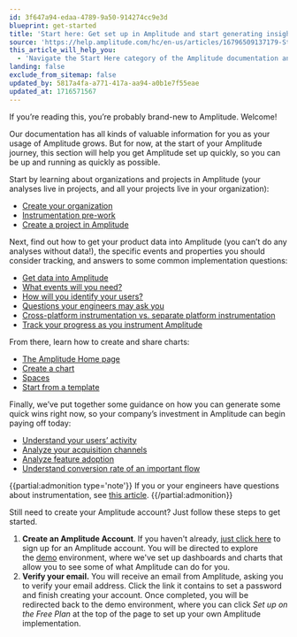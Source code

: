 ```yaml
---
id: 3f647a94-edaa-4789-9a50-914274cc9e3d
blueprint: get-started
title: 'Start here: Get set up in Amplitude and start generating insights today'
source: 'https://help.amplitude.com/hc/en-us/articles/16796509137179-Start-here-Get-set-up-in-Amplitude-and-start-generating-insights-today'
this_article_will_help_you:
  - 'Navigate the Start Here category of the Amplitude documentation and get up and running quickly'
landing: false
exclude_from_sitemap: false
updated_by: 5817a4fa-a771-417a-aa94-a0b1e7f55eae
updated_at: 1716571567
---
```

If you’re reading this, you’re probably brand-new to Amplitude. Welcome!

Our documentation has all kinds of valuable information for you as your usage of Amplitude grows. But for now, at the start of your Amplitude journey, this section will help you get Amplitude set up quickly, so you can be up and running as quickly as possible.

Start by learning about organizations and projects in Amplitude (your analyses live in projects, and all your projects live in your organization): 

* [Create your organization](/get-started/create-org)
* [Instrumentation pre-work](/get-started/instrumentation-prework)
* [Create a project in Amplitude](/get-started/create-project)

Next, find out how to get your product data into Amplitude (you can’t do any analyses without data!), the specific events and properties you should consider tracking, and answers to some common implementation questions:

* [Get data into Amplitude](/get-started/get-data-in)
* [What events will you need?](/get-started/select-events)
* [How will you identify your users?](/get-started/identify-users)
* [Questions your engineers may ask you](/get-started/questions-from-your-engineer)
* [Cross-platform instrumentation vs. separate platform instrumentation](/get-started/cross-platform-vs-separate-platform)
* [Track your progress as you instrument Amplitude](/get-started/track-your-progress)

From there, learn how to create and share charts:

* [The Amplitude Home page](/get-started/amplitude-home-page)
* [Create a chart](/get-started/create-a-chart)
* [Spaces](/get-started/spaces)
* [Start from a template](/get-started/start-from-template)

Finally, we’ve put together some guidance on how you can generate some quick wins right now, so your company’s investment in Amplitude can begin paying off today:

* [Understand your users’ activity](/get-started/understand-user-activity)
* [Analyze your acquisition channels](/get-started/analyze-acquisition-channels)
* [Analyze feature adoption](/get-started/analyze-feature-adoption)
* [Understand conversion rate of an important flow](/get-started/understand-conversion-rate)

{{partial:admonition type='note'}}
If you or your engineers have questions about instrumentation, see [this article](https://www.docs.developers.amplitude.com/getting-started/).
{{/partial:admonition}}

Still need to create your Amplitude account? Just follow these steps to get started.

1. **Create an Amplitude Account**. If you haven't already, [just click here](https://amplitude.com/get-started) to sign up for an Amplitude account. You will be directed to explore the [demo](https://analytics.amplitude.com/login/my-demo) environment, where we've set up dashboards and charts that allow you to see some of what Amplitude can do for you.
2. **Verify your email.** You will receive an email from Amplitude, asking you to verify your email address. Click the link it contains to set a password and finish creating your account. Once completed, you will be redirected back to the demo environment, where you can click *Set up on the Free Plan* at the top of the page to set up your own Amplitude implementation.